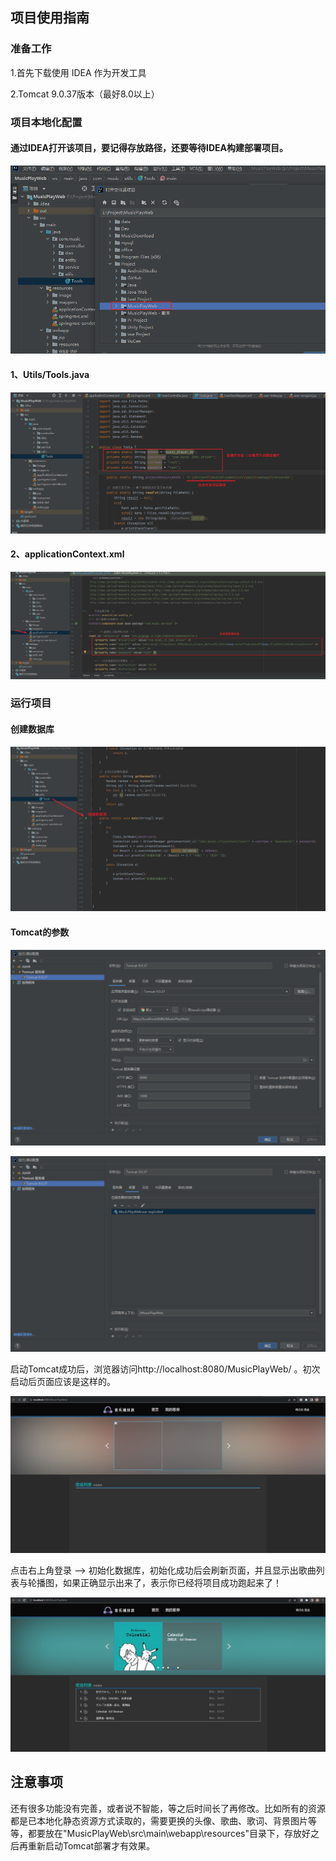## 项目使用指南

### 准备工作

1.首先下载使用 IDEA 作为开发工具

2.Tomcat 9.0.37版本（最好8.0以上）



### 项目本地化配置

#### 通过IDEA打开该项目，要记得存放路径，还要等待IDEA构建部署项目。

![image-20230528155936237](项目使用指南/image-20230528155936237.png)

#### 1、Utils/Tools.java

![image-20230528160719948](项目使用指南/image-20230528160719948.png)



#### 2、applicationContext.xml

![image-20230528160555315](项目使用指南/image-20230528160555315.png)



### 运行项目

#### 创建数据库

![image-20230528160927768](项目使用指南/image-20230528160927768.png)



#### Tomcat的参数

![image-20230528161012418](项目使用指南/image-20230528161012418.png)

![image-20230528161020093](项目使用指南/image-20230528161020093.png)



启动Tomcat成功后，浏览器访问http://localhost:8080/MusicPlayWeb/ 。初次启动后页面应该是这样的。

![image-20230528161320938](项目使用指南/image-20230528161320938.png)

点击右上角登录 —> 初始化数据库，初始化成功后会刷新页面，并且显示出歌曲列表与轮播图，如果正确显示出来了，表示你已经将项目成功跑起来了！

![image-20230528161459621](项目使用指南/image-20230528161459621.png)





## 注意事项

还有很多功能没有完善，或者说不智能，等之后时间长了再修改。比如所有的资源都是已本地化静态资源方式读取的，需要更换的头像、歌曲、歌词、背景图片等等，都要放在"MusicPlayWeb\src\main\webapp\resources\"目录下，存放好之后再重新启动Tomcat部署才有效果。